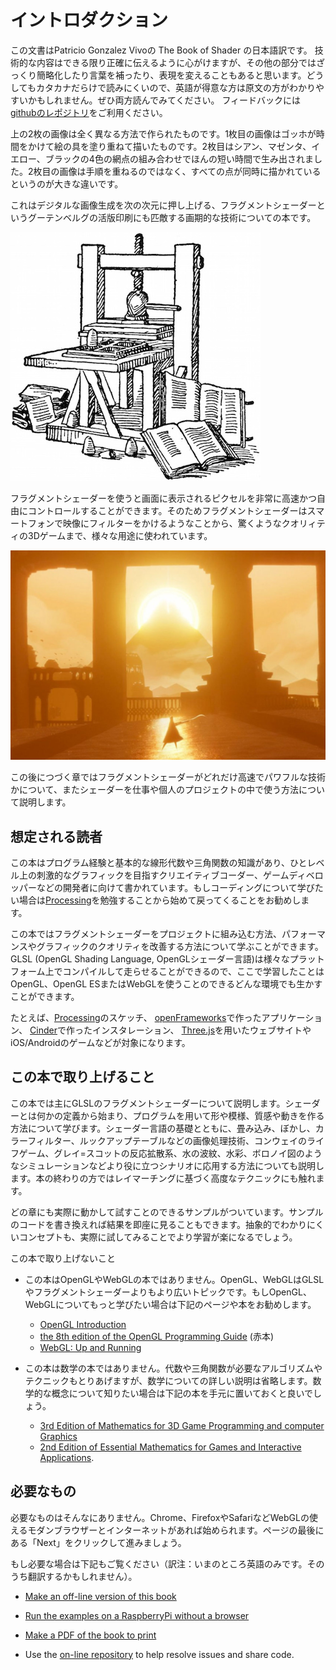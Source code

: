 # イントロダクション

この文書はPatricio Gonzalez Vivoの The Book of Shader の日本語訳です。
技術的な内容はできる限り正確に伝えるように心がけますが、その他の部分ではざっくり簡略化したり言葉を補ったり、表現を変えることもあると思います。どうしてもカタカナだらけで読みにくいので、英語が得意な方は原文の方がわかりやすいかもしれません。ぜひ両方読んでみてください。
フィードバックには[githubのレポジトリ](https://github.com/patriciogonzalezvivo/thebookofshaders)をご利用ください。

<canvas id="custom" class="canvas" data-fragment-url="cmyk-halftone.frag" data-textures="vangogh.jpg" width="700px" height="320px"></canvas>

上の2枚の画像は全く異なる方法で作られたものです。1枚目の画像はゴッホが時間をかけて絵の具を塗り重ねて描いたものです。2枚目はシアン、マゼンタ、イエロー、ブラックの4色の網点の組み合わせでほんの短い時間で生み出されました。2枚目の画像は手順を重ねるのではなく、すべての点が同時に描かれているというのが大きな違いです。

これはデジタルな画像生成を次の次元に押し上げる、フラグメントシェーダーというグーテンベルグの活版印刷にも匹敵する画期的な技術についての本です。

![Gutenberg's press](gutenpress.jpg)

フラグメントシェーダーを使うと画面に表示されるピクセルを非常に高速かつ自由にコントロールすることができます。そのためフラグメントシェーダーはスマートフォンで映像にフィルターをかけるようなことから、驚くようなクオリィティの3Dゲームまで、様々な用途に使われています。


![Journey by That Game Company](journey.jpg)

この後につづく章ではフラグメントシェーダーがどれだけ高速でパワフルな技術かについて、またシェーダーを仕事や個人のプロジェクトの中で使う方法について説明します。

## 想定される読者

この本はプログラム経験と基本的な線形代数や三角関数の知識があり、ひとレベル上の刺激的なグラフィックを目指すクリエイティブコーダー、ゲームディベロッパーなどの開発者に向けて書かれています。もしコーディングについて学びたい場合は[Processing](https://processing.org/)を勉強することから始めて戻ってくることをお勧めします。

この本ではフラグメントシェーダーをプロジェクトに組み込む方法、パフォーマンスやグラフィックのクオリティを改善する方法について学ぶことができます。GLSL (OpenGL Shading Language, OpenGLシェーダー言語)は様々なプラットフォーム上でコンパイルして走らせることができるので、ここで学習したことはOpenGL、OpenGL ESまたはWebGLを使うことのできるどんな環境でも生かすことができます。

たとえば、[Processing](https://processing.org/)のスケッチ、 [openFrameworks](http://openframeworks.cc/)で作ったアプリケーション、 [Cinder](http://libcinder.org/)で作ったインスタレーション、 [Three.js](http://threejs.org/)を用いたウェブサイトやiOS/Androidのゲームなどが対象になります。

## この本で取り上げること

この本では主にGLSLのフラグメントシェーダーについて説明します。シェーダーとは何かの定義から始まり、プログラムを用いて形や模様、質感や動きを作る方法について学びます。シェーダー言語の基礎とともに、畳み込み、ぼかし、カラーフィルター、ルックアップテーブルなどの画像処理技術、コンウェイのライフゲーム、グレイ=スコットの反応拡散系、水の波紋、水彩、ボロノイ図のようなシミュレーションなどより役に立つシナリオに応用する方法についても説明します。本の終わりの方ではレイマーチングに基づく高度なテクニックにも触れます。

どの章にも実際に動かして試すことのできるサンプルがついています。サンプルのコードを書き換えれば結果を即座に見ることもできます。抽象的でわかりにくいコンセプトも、実際に試してみることでより学習が楽になるでしょう。

この本で取り上げないこと

* この本はOpenGLやWebGLの本ではありません。OpenGL、WebGLはGLSLやフラグメントシェーダーよりもより広いトピックです。もしOpenGL、WebGLについてもっと学びたい場合は下記のページや本をお勧めします。
  - [OpenGL Introduction](https://open.gl/introduction)
  - [the 8th edition of the OpenGL Programming Guide](http://www.amazon.com/OpenGL-Programming-Guide-Official-Learning/dp/0321773039/ref=sr_1_1?s=books&ie=UTF8&qid=1424007417&sr=1-1&keywords=open+gl+programming+guide) (赤本)
  - [WebGL: Up and Running](http://www.amazon.com/WebGL-Up-Running-Tony-Parisi/dp/144932357X/ref=sr_1_4?s=books&ie=UTF8&qid=1425147254&sr=1-4&keywords=webgl)

* この本は数学の本ではありません。代数や三角関数が必要なアルゴリズムやテクニックもとりあげますが、数学についての詳しい説明は省略します。数学的な概念について知りたい場合は下記の本を手元に置いておくと良いでしょう。
  - [3rd Edition of Mathematics for 3D Game Programming and computer Graphics](http://www.amazon.com/Mathematics-Programming-Computer-Graphics-Third/dp/1435458869/ref=sr_1_1?ie=UTF8&qid=1424007839&sr=8-1&keywords=mathematics+for+games)
  - [2nd Edition of Essential Mathematics for Games and Interactive Applications](http://www.amazon.com/Essential-Mathematics-Games-Interactive-Applications/dp/0123742978/ref=sr_1_1?ie=UTF8&qid=1424007889&sr=8-1&keywords=essentials+mathematics+for+developers).

## 必要なもの

必要なものはそんなにありません。Chrome、FirefoxやSafariなどWebGLの使えるモダンブラウザーとインターネットがあれば始められます。ページの最後にある「Next」をクリックして進みましょう。

もし必要な場合は下記もご覧ください（訳注：いまのところ英語のみです。そのうち翻訳するかもしれません）。

- [Make an off-line version of this book](http://thebookofshaders.com/appendix/)

- [Run the examples on a RaspberryPi without a browser](http://thebookofshaders.com/appendix/)

- [Make a PDF of the book to print](http://thebookofshaders.com/appendix/)

- Use the [on-line repository](https://github.com/patriciogonzalezvivo/thebookofshaders) to help resolve issues and share code.
